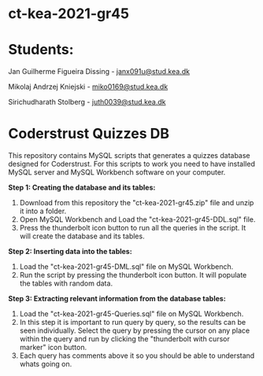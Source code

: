 # ct-kea-2021-gr45
# Students:
Jan Guilherme Figueira Dissing - janx091u@stud.kea.dk

Mikolaj Andrzej Kniejski - miko0169@stud.kea.dk

Sirichudharath Stolberg - juth0039@stud.kea.dk

# Coderstrust Quizzes DB
This repository contains MySQL scripts that generates a quizzes database designed for Coderstrust.
For this scripts to work you need to have installed MySQL server and MySQL Workbench software on your computer.


<b>Step 1: Creating the database and its tables:</b>  
1. Download from this repository the "ct-kea-2021-gr45.zip" file and unzip it into a folder.
2. Open MySQL Workbench and Load the "ct-kea-2021-gr45-DDL.sql" file.
3. Press the thunderbolt icon button to run all the queries in the script. It will create the database and its tables.

<b>Step 2: Inserting data into the tables:</b>  
1. Load the "ct-kea-2021-gr45-DML.sql" file on MySQL Workbench.
2. Run the script by pressing the thunderbolt icon button. It will populate the tables with random data.

<b>Step 3: Extracting relevant information from the database tables:</b>  
1. Load the "ct-kea-2021-gr45-Queries.sql" file on MySQL Workbench.
2. In this step it is important to run query by query, so the results can be seen individually. Select the query by pressing the cursor on any place within the query and run by clicking the "thunderbolt with cursor marker" icon button.
3. Each query has comments above it so you should be able to understand whats going on.


